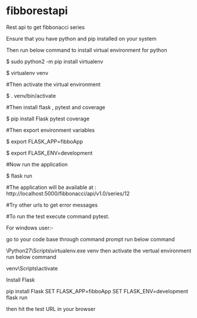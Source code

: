 # fibborestapi
Rest api to get fibbonacci series

Ensure that you have python and pip installed on your system

Then run below command to install virtual environment for python

$ sudo python2 -m pip install virtualenv

$ virtualenv venv

#Then activate the virtual environment

$ . venv/bin/activate

#Then install flask , pytest and coverage

$ pip install Flask pytest coverage

#Then export environment variables 

$ export FLASK_APP=fibboApp

$ export FLASK_ENV=development

#Now run the application

$ flask run

#The application will be available at : http://localhost:5000/fibbonacci/api/v1.0/series/12

#Try other urls to get error messages

#To run the test execute command pytest.




For windows user:-


go to your code base through command prompt<local repository>
  run below command
  
  \Python27\Scripts\virtualenv.exe venv
  then activate the vertual environment 
  run below command
  
  venv\Scripts\activate
  
  Install Flask
  
  pip install Flask
  SET FLASK_APP=fibboApp
  SET FLASK_ENV=development
  flask run
  
  then hit the test URL in your browser
  
  
  
  
  
  
  
